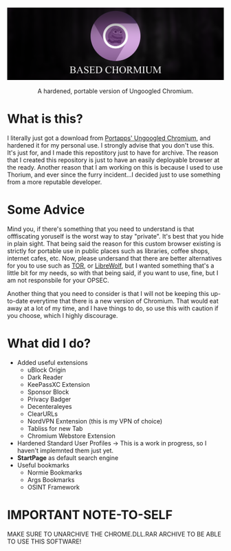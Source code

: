 ![Based Chromium Banner](https://github.com/HandsomestWyter/Based-Chromium/blob/main/Assets/Based%20Chormium%20Banner%20Design.png)
<p align="center"> A hardened, portable version of Ungoogled Chromium. </p>

# What is this?
I literally just got a download from [Portapps' Ungoogled Chromium](https://portapps.io/app/ungoogled-chromium-portable/), and hardened it for my personal use. I strongly advise that you don't use this. It's just for, and I made this repostitory just to have for archive. The reason that I created this repository is just to have an easily deployable browser at the ready. Another reason that I am working on this is because I used to use Thorium, and ever since the furry incident...I decided just to use something from a more reputable developer.

# Some Advice
Mind you, if there's something that you need to understand is that offfiscating yoruself is the worst way to stay "private". It's best that you hide in plain sight. That being said the reason for this custom browser existing is strictly for portable use in public places such as libraries, coffee shops, internet cafes, etc. Now, please undersand that there are better alternatives for you to use such as [TOR](https://www.torproject.org/), or [LibreWolf](https://librewolf.net/), but I wanted something that's a little bit for my needs, so with that being said, if you want to use, fine, but I am not responsbile for your OPSEC. 

Another thing that you need to consider is that I will not be keeping this up-to-date everytime that there is a new version of Chromium. That would eat away at a lot of my time, and I have things to do, so use this with caution if you choose, which I highly discourage.

# What did I do?
- Added useful extensions
  - uBlock Origin
  - Dark Reader
  - KeePassXC Extension
  - Sponsor Block
  - Privacy Badger
  - Decenteraleyes
  - ClearURLs
  - NordVPN Exntension (this is my VPN of choice)
  - Tabliss for new Tab
  - Chromium Webstore Extension
- Hardened Standard User Profiles -> This is a work in progress, so I haven't implemnted them just yet.
- **StartPage** as default search engine
- Useful bookmarks
  - Normie Bookmarks
  - Args Bookmarks
  - OSINT Framework

# IMPORTANT NOTE-TO-SELF
MAKE SURE TO UNARCHIVE THE CHROME.DLL.RAR ARCHIVE TO BE ABLE TO USE THIS SOFTWARE!
